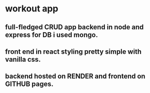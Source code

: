 # **workout app**

## full-fledged **CRUD** app backend in node and express for DB i used mongo.
## front end in react styling pretty simple with vanilla css.
## backend hosted on RENDER and frontend on GITHUB pages.
 

